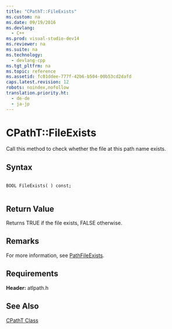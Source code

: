 ```yaml
---
title: "CPathT::FileExists"
ms.custom: na
ms.date: 09/19/2016
ms.devlang: 
  - C++
ms.prod: visual-studio-dev14
ms.reviewer: na
ms.suite: na
ms.technology: 
  - devlang-cpp
ms.tgt_pltfrm: na
ms.topic: reference
ms.assetid: fc01ddee-777f-42b6-b504-00b53cd2dafd
caps.latest.revision: 12
robots: noindex,nofollow
translation.priority.ht: 
  - de-de
  - ja-jp
---
```

# CPathT::FileExists
Call this method to check whether the file at this path name exists.  
  
## Syntax  
  
```  
  
BOOL FileExists( ) const;  
  
```  
  
## Return Value  
 Returns TRUE if the file exists, FALSE otherwise.  
  
## Remarks  
 For more information, see [PathFileExists](http://msdn.microsoft.com/library/windows/desktop/bb773584).  
  
## Requirements  
 **Header:** atlpath.h  
  
## See Also  
 [CPathT Class](../vs140/CPathT-Class.md)